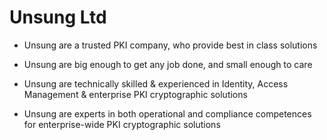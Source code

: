# Unsung Ltd

* Unsung are a trusted PKI company, who provide best in class solutions

* Unsung are big enough to get any job done, and small enough to care

* Unsung are technically skilled & experienced in Identity, Access Management & enterprise PKI cryptographic solutions

* Unsung are experts in both operational and compliance competences for enterprise-wide PKI cryptographic solutions
